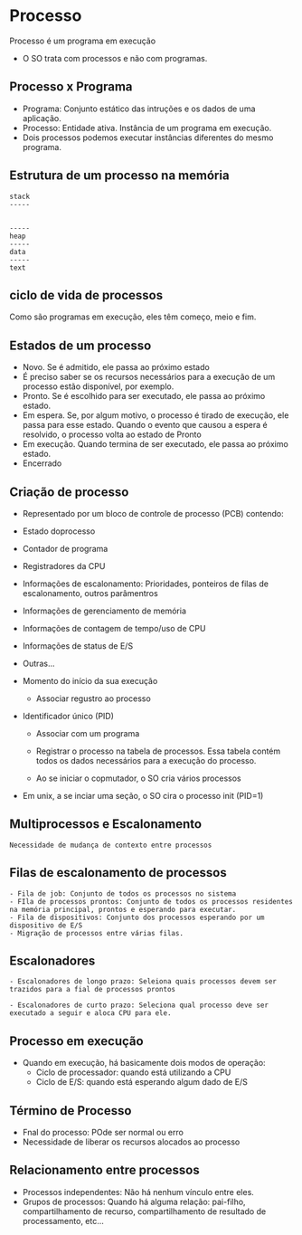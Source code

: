 # Processo

Processo é um programa em execução

- O SO trata com processos e não com programas.

## Processo x Programa

- Programa: Conjunto estático das intruções e os dados de uma aplicação.
- Processo: Entidade ativa. Instância de um programa em execução.
- Dois processos podemos executar instâncias diferentes do mesmo programa.

## Estrutura de um processo na memória

````
stack
-----


-----
heap
-----
data
-----
text
````

## ciclo de vida de processos

Como são programas em execução, eles têm começo, meio e fim.

## Estados de um processo

- Novo. Se é admitido, ele passa ao próximo estado
- É preciso saber se os recursos necessários para a execução de um processo estão disponível, por exemplo.
- Pronto. Se é escolhido para ser executado, ele passa ao próximo estado.
- Em espera. Se, por algum motivo, o processo é tirado de execução, ele passa para esse estado. Quando o evento que causou a espera é resolvido, o processo volta ao estado de Pronto
- Em execução. Quando termina de ser executado, ele passa ao próximo estado.
- Encerrado

## Criação de processo

- Representado por um bloco de controle de processo (PCB) contendo:
- Estado doprocesso
- Contador de programa
- Registradores da CPU
- Informações de escalonamento: Prioridades, ponteiros de filas de escalonamento, outros parâmentros
- Informações de gerenciamento de memória
- Informações de contagem de tempo/uso de CPU
- Informações de status de E/S
- Outras...

- Momento do início da sua execução
    - Associar regustro ao processo
- Identificador único (PID)
    - Associar com um programa
    - Registrar o processo na tabela de processos. Essa tabela contém todos os dados necessários para a execução do processo.

    - Ao se iniciar o copmutador, o SO cria vários processos
- Em unix, a se inciar uma seção, o SO cira o processo init (PID=1)

## Multiprocessos e Escalonamento

    Necessidade de mudança de contexto entre processos

## Filas de escalonamento de processos

    - Fila de job: Conjunto de todos os processos no sistema
    - FIla de processos prontos: Conjunto de todos os processos residentes na memória principal, prontos e esperando para executar.
    - Fila de dispositivos: Conjunto dos processos esperando por um dispositivo de E/S
    - Migração de processos entre várias filas.

## Escalonadores

    - Escalonadores de longo prazo: Seleiona quais processos devem ser trazidos para a fial de processos prontos

    - Escalonadores de curto prazo: Seleciona qual processo deve ser executado a seguir e aloca CPU para ele.

## Processo em execução

- Quando em execução, há basicamente dois modos de operação:
    - Ciclo de processador: quando está utilizando a CPU
    - Ciclo de E/S: quando está esperando algum dado de E/S

## Término de Processo

- Fnal do processo: POde ser normal ou erro
- Necessidade de liberar os recursos alocados ao processo

## Relacionamento entre processos

- Processos independentes: Não há nenhum vínculo entre eles.
- Grupos de processos: Quando há alguma relação: pai-filho, compartilhamento de recurso, compartilhamento de resultado de processamento, etc...
